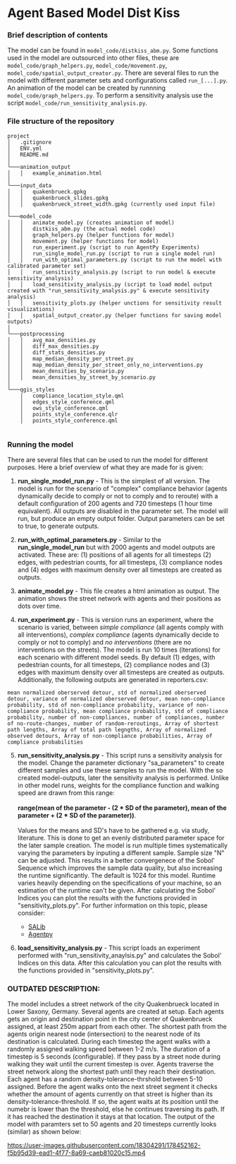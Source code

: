 # Agent Based Model Dist Kiss


### Brief description of contents
The model can be found in ```model_code/distkiss_abm.py```. Some functions used in the model are outsourced into other files, these are ```model_code/graph_helpers.py```, ```model_code/movement.py```, ```model_code/spatial_output_creator.py```. There are several files to run the model with different parameter sets and configurations called ```run_[...].py```.
An animation of the model can be created by runnning ```model_code/graph_helpers.py```. To perform a sensitivity analysis use the script ```model_code/run_sensitivity_analysis.py```. 

### File structure of the repository
```
project
│   .gitignore    
│   ENV.yml
│   README.md
│
└───animation_output
│   │   example_animation.html
│   
└───input_data
│   │   quakenbrueck.gpkg
│   │   quakenbrueck_slides.gpkg
│   │   quakenbrueck_street_width.gpkg (currently used input file)
│
└───model_code
│   │   animate_model.py (creates animation of model)
│   │   distkiss_abm.py (the actual model code)
│   │   graph_helpers.py (helper functions for model)
│   │   movement.py (helper functions for model)
│   │   run_experiment.py (script to run AgentPy Experiments)
│   │   run_single_model_run.py (script to run a single model run)
│   │   run_with_optimal_parameters.py (script to run the model with calibrated parameter set)
│   │   run_sensitivity_analysis.py (script to run model & execute sensitivity analysis)
│   │   load_sensitivity_analysis.py (script to load model output created with "run_sensitivity_analysis.py" & execute sensitivity analysis)
│   │   sensitivity_plots.py (helper unctions for sensitivity result visualizations)
│   │   spatial_output_creator.py (helper functions for saving model outputs)
│
└───postprocessing
│   │   avg_max_densities.py
│   │   diff_max_densities.py
│   │   diff_stats_densities.py
│   │   map_median_density_per_street.py
│   │   map_median_density_per_street_only_no_interventions.py
│   │   mean_densities_by_scenario.py
│   │   mean_densities_by_street_by_scenario.py
│
└───qgis_styles
    │   compliance_location_style.qml
    │   edges_style_conference.qml
    │   ows_style_conference.qml
    │   points_style_conference.qlr
    │   points_style_conference.qml


```

### Running the model

There are several files that can be used to run the model for different purposes. Here a brief overview of what they are made for is given:

1. **run_single_model_run.py** - This is the simplest of all version. The model is run for the scenario of "complex" compliance behavior (agents dynamically decide to comply or not to comply and to reroute) with a default configuration of 200 agents and 720 timesteps (1 hour time equivalent). All outputs are disabled in the parameter set. The model will run, but produce an empty output folder. Output parameters can be set to true, to generate outputs. 

2. **run_with_optimal_parameters.py** - Similar to the **run_single_model_run** but with 2000 agents and model outputs are activated. These are: (1) positions of all agents for all timesteps (2) edges, with pedestrian counts, for all timesteps, (3) compliance nodes and (4) edges with maximum density over all timesteps are created as outputs.

3. **animate_model.py** - This file creates a html animation as output. The animation shows the street network with agents and their positions as dots over time.

4. **run_experiment.py** - This is version runs an experiment, where the scenario is varied, between _simple compliance_ (all agents comply with all interventions), _complex compliance_ (agents dynamically decide to comply or not to comply) and _no interventions_ (there are no interventions on the streets). The model is run 10 times (iterations) for each scenario with different model seeds. By default (1) edges, with pedestrian counts, for all timesteps, (2) compliance nodes and (3) edges with maximum density over all timesteps are created as outputs. Additionally, the following outputs are generated in reporters.csv:
```
mean normalized oberserved detour, std of normalized oberserved detour, variance of normalized oberserved detour, mean non-compliance probability, std of non-compliance probability, variance of non-compliance probability, mean compliance probability, std of compliance probability, number of non-compliances, number of compliances, number of no-route-changes, number of random-reroutings, Array of shortest path lengths, Array of total path legngths, Array of normalized observed detours, Array of non-compliance probabilities, Array of compliance probabilities
```

5. **run_sensitivity_analysis.py** - This script runs a sensitivity analysis for the model. Change the parameter dictionary "sa_parameters" to create different samples and use these samples to run the model. With the so created model-outputs, later the sensitivity analysis is performed. Unlike in other model runs, weights for the compliance function and walking speed are drawn from this range:<br/><br/>**range(mean of the parameter - (2 * SD of the parameter), mean of the parameter + (2 * SD of the parameter))**.<br/><br/> Values for the means and SD's have to be gathered e.g. via study, literature.
This is done to get an evenly distributed parameter space for the later sample creation. The model is run multiple times systematically varying the parameters by inputing a different sample. Sample size "N" can be adjusted. This results in a better convergenece of the Sobol' Sequence which improves the sample data quality, but also increasing the runtime significantly. The default is 1024 for this model. Runtime varies heavily depending on the specifications of your machine, so an estimation of the runtime can't be given.
After calculating the Sobol' Indices you can plot the results with the functions provided in "sensitivity_plots.py".
For further information on this topic, please consider:
    - [SALib](https://salib.readthedocs.io/en/latest/index.html)
    - [Agentpy](https://agentpy.readthedocs.io/en/latest/reference_data.html?highlight=sobol)

6. **load_sensitivity_analysis.py** - This script loads an experiment performed with "run_sensitivity_anaylsis.py" and calculates the Sobol' Indices on this data. After this calculation you can plot the results with the functions provided in "sensitivity_plots.py".



### OUTDATED DESCRIPTION:
The model includes a street network of the city Quakenbrueck located in Lower Saxony, Germany. Several agents are created at setup. 
Each agents gets an origin and destination point in the city center of Quakenbrueck assigned, at least 250m appart from each other. The shortest path from the agents origin nearest node (intersection) to the nearest node of its destination is calculated. 
During each timestep the agent walks with a randomly assigned walking speed between 1-2 m/s. The duration of a timestep is 5 seconds (configurable).
If they pass by a street node during walking they wait until the current timestep is over.
Agents traverse the street network along the shortest path until they reach their destination. Each agent has a random density-tolerance-thrshold between 5-10 assigned. Before the agent walks onto the next street segment it checks whether the amount of agents currently on that street is higher than its density-tolerance-threshold. If so, the agent waits at its position until the numebr is lower than the threshold, else he continues traversing its path. If it has reached the destination it stays at that location. 
The output of the model with paramters set to 50 agents and 20 timesteps currently looks (similar) as shown below: 


https://user-images.githubusercontent.com/18304291/178452162-f5b95d39-ead1-4f77-8a69-caeb81020c15.mp4
